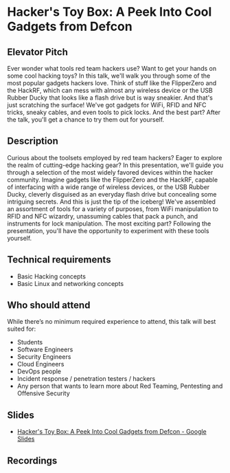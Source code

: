 # Hacker's Toy Box: A Peek Into Cool Gadgets from Defcon

## Elevator Pitch

Ever wonder what tools red team hackers use? Want to get your hands on some cool hacking toys? In this talk, we'll walk you through some of the most popular gadgets hackers love. Think of stuff like the FlipperZero and the HackRF, which can mess with almost any wireless device or the USB Rubber Ducky that looks like a flash drive but is way sneakier. And that's just scratching the surface! We've got gadgets for WiFi, RFID and NFC tricks, sneaky cables, and even tools to pick locks. And the best part? After the talk, you'll get a chance to try them out for yourself.

## Description

Curious about the toolsets employed by red team hackers? Eager to explore the realm of cutting-edge hacking gear? In this presentation, we'll guide you through a selection of the most widely favored devices within the hacker community. Imagine gadgets like the FlipperZero and the HackRF, capable of interfacing with a wide range of wireless devices, or the USB Rubber Ducky, cleverly disguised as an everyday flash drive but concealing some intriguing secrets. And this is just the tip of the iceberg! We've assembled an assortment of tools for a variety of purposes, from WiFi manipulation to RFID and NFC wizardry, unassuming cables that pack a punch, and instruments for lock manipulation. The most exciting part? Following the presentation, you'll have the opportunity to experiment with these tools yourself.

## Technical requirements

- Basic Hacking concepts
- Basic Linux and networking concepts

## Who should attend

While there’s no minimum required experience to attend, this talk will best suited for:

- Students
- Software Engineers
- Security Engineers
- Cloud Engineers
- DevOps people
- Incident response / penetration testers / hackers
- Any person that wants to learn more about Red Teaming, Pentesting and Offensive Security

## Slides

- [Hacker's Toy Box: A Peek Into Cool Gadgets from Defcon - Google Slides](https://docs.google.com/presentation/d/1YAiJE7XRQgXaBNgri__LNj2Ye0BkoSW7LdxT0AjTWDs)

## Recordings
